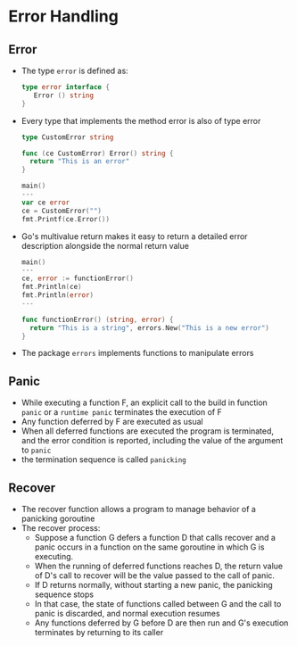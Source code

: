 # Error Handling
## Error
* The type `error` is defined as:
  ```go
  type error interface {
     Error () string
  }
  ```
* Every type that implements the method error is also of type error
  ```go
  type CustomError string

  func (ce CustomError) Error() string {
    return "This is an error"
  }
  
  main()
  ---
  var ce error
  ce = CustomError("")
  fmt.Printf(ce.Error())
  ```
* Go's multivalue return makes it easy  to return a detailed error description alongside the normal return value
  ```go
  main()
  ---
  ce, error := functionError()
  fmt.Println(ce)
  fmt.Println(error)
  ---
  
  func functionError() (string, error) {
  	return "This is a string", errors.New("This is a new error")
  }
  ```
* The package `errors` implements functions to manipulate errors

## Panic
* While executing  a function F, an explicit call to the build in function `panic` or a `runtime panic` terminates the execution of F
* Any function deferred by F are executed as usual
* When all deferred functions are executed the program is terminated, and the error condition is reported, including the value of the argument to `panic`
* the termination sequence is called `panicking`

## Recover
* The recover function allows a program to manage behavior of a panicking goroutine
* The recover process:
  * Suppose a function G defers a function D that calls recover and a panic occurs in a function on the same goroutine in which G is executing. 
  * When the running of deferred functions reaches D, the return value of D's call to recover will be the value passed to the call of panic. 
  * If D returns normally, without starting a new panic, the panicking sequence stops 
  * In that case, the state of functions called between G and the call to panic is discarded, and normal execution resumes
  * Any functions deferred by G before D are then run and G's execution terminates by returning to its caller
